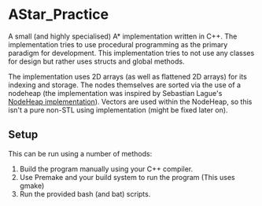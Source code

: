 # AStar_Practice

A small (and highly specialised) A* implementation written in C++. The implementation tries to use procedural programming as the primary paradigm for development. This implementation tries to not use any classes for design but rather uses structs and global methods.

The implementation uses 2D arrays (as well as flattened 2D arrays) for its indexing and storage. The nodes themselves are sorted via the use of a nodeheap (the implementation was inspired by Sebastian Lague's [NodeHeap implementation](https://www.youtube.com/watch?v=3Dw5d7PlcTM&t=906s)). Vectors are used within the NodeHeap, so this isn't a pure non-STL using implementation (might be fixed later on). 

## Setup 

This can be run using a number of methods:
1. Build the program manually using your C++ compiler.
2. Use Premake and your build system to run the program (This uses gmake)
3. Run the provided bash (and bat) scripts.